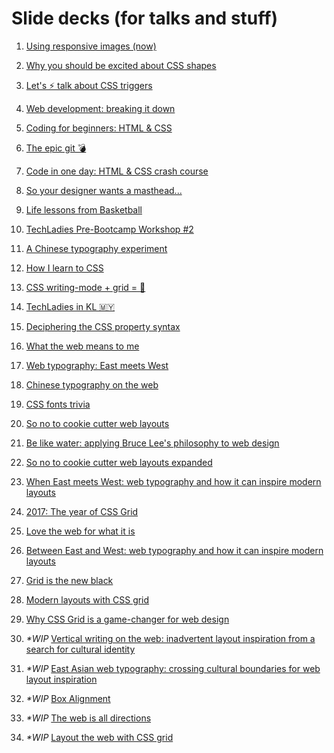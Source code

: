 # Slide decks (for talks and stuff)

1. [Using responsive images (now)](https://www.chenhuijing.com/slides/responsive-images)

2. [Why you should be excited about CSS shapes](https://www.chenhuijing.com/slides/css-shapes)

3. [Let's ⚡ talk about CSS triggers](https://www.chenhuijing.com/slides/css-triggers)

4. [Web development: breaking it down](https://www.chenhuijing.com/slides/intro-html-css)

5. [Coding for beginners: HTML & CSS](https://www.chenhuijing.com/slides/begin-html-css)

6. [The epic git 💣](https://www.chenhuijing.com/slides/git-bomb)

7. [Code in one day: HTML & CSS crash course](https://www.chenhuijing.com/slides/code-crash-course)

8. [So your designer wants a masthead...](https://www.chenhuijing.com/slides/build-masthead)

9. [Life lessons from Basketball](https://www.chenhuijing.com/slides/creative-confidence/)

10. [TechLadies Pre-Bootcamp Workshop #2](https://www.chenhuijing.com/slides/tl-workshop-2)

11. [A Chinese typography experiment](https://www.chenhuijing.com/slides/zh-type)

12. [How I learn to CSS](https://www.chenhuijing.com/slides/css-conf-2016)

13. [CSS writing-mode + grid = 🎉](https://www.chenhuijing.com/slides/css-grid)

14. [TechLadies in KL 🇲🇾](https://www.chenhuijing.com/slides/tl-in-kl)

15. [Deciphering the CSS property syntax](https://www.chenhuijing.com/slides/css-syntax)

16. [What the web means to me](https://www.chenhuijing.com/slides/wwc-2017)

17. [Web typography: East meets West](https://www.chenhuijing.com/slides/webconf-asia-2017)

18. [Chinese typography on the web](https://www.chenhuijing.com/slides/pitercss-2017)

19. [CSS fonts trivia](https://www.chenhuijing.com/slides/css-fonts)

20. [So no to cookie cutter web layouts](https://www.chenhuijing.com/slides/ffc-2017)

21. [Be like water: applying Bruce Lee's philosophy to web design](https://www.chenhuijing.com/slides/moz-roadshow-2017)

22. [So no to cookie cutter web layouts expanded](https://www.chenhuijing.com/slides/web-layouts-hk)

23. [When East meets West: web typography and how it can inspire modern layouts](https://www.chenhuijing.com/slides/yglf-2017)

24. [2017: The year of CSS Grid](https://www.chenhuijing.com/slides/gdaygt-2017)

25. [Love the web for what it is](https://www.chenhuijing.com/slides/love-the-web)

26. [Between East and West: web typography and how it can inspire modern layouts](https://www.chenhuijing.com/slides/jsconf-2018)

27. [Grid is the new black](https://www.chenhuijing.com/slides/grid-workshop)

28. [Modern layouts with CSS grid](https://www.chenhuijing.com/slides/modern-layouts)

29. [Why CSS Grid is a game-changer for web design](https://www.chenhuijing.com/slides/constellation-2018)

30. *\*WIP* [Vertical writing on the web: inadvertent layout inspiration from a search for cultural identity](javascript:void(0)) 

31. *\*WIP* [East Asian web typography: crossing cultural boundaries for web layout inspiration](javascript:void(0))

32. *\*WIP* [Box Alignment](javascript:void(0))

33. *\*WIP* [The web is all directions](javascript:void(0))

34. *\*WIP* [Layout the web with CSS grid](javascript:void(0))
